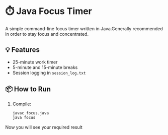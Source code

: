 # ⏱️ Java Focus Timer 

A simple command-line focus timer written in Java.Generally recommended in order to stay focus and concentrated.

## 💡 Features
- 25-minute work timer
- 5-minute and 15-minute breaks
- Session logging in `session_log.txt`

## 📦 How to Run

1. Compile:
   ```bash
   javac focus.java
   java focus
Now you will see your required result 


